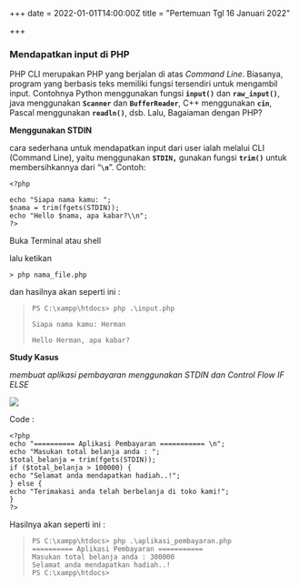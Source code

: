 +++
date = 2022-01-01T14:00:00Z
title = "Pertemuan Tgl 16 Januari 2022"

+++
### Mendapatkan input di PHP

PHP CLI merupakan PHP yang berjalan di atas _Command Line_. Biasanya, program yang berbasis teks memiliki fungsi tersendiri untuk mengambil input. Contohnya Python menggunakan fungsi **`input()`** dan **`raw_input()`**, java menggunakan **`Scanner`** dan **`BufferReader`**, C++ menggunakan **`cin`**, Pascal menggunakan **`readln()`**, dsb. Lalu, Bagaiaman dengan PHP?

**Menggunakan STDIN**

cara sederhana untuk mendapatkan input dari user ialah melalui CLI (Command Line), yaitu menggunakan **`STDIN,`** gunakan fungsi **`trim()`** untuk membersihkannya dari “**`\n`**”. Contoh:


```
<?php

echo "Siapa nama kamu: ";
$nama = trim(fgets(STDIN));
echo "Hello $nama, apa kabar?\\n";
?>
```

Buka Terminal atau shell

lalu ketikan

    > php nama_file.php

dan hasilnya akan seperti ini :

>     PS C:\xampp\htdocs> php .\input.php
>     
>     Siapa nama kamu: Herman
>     
>     Hello Herman, apa kabar?

**Study Kasus**

_membuat aplikasi pembayaran menggunakan STDIN dan Control Flow IF ELSE_

![](/uploads/aplikasi-pembayaran-drawio.png)

Code :

    <?php
    echo "========== Aplikasi Pembayaran =========== \n";
    echo "Masukan total belanja anda : ";
    $total_belanja = trim(fgets(STDIN));
    if ($total_belanja > 100000) {
    echo "Selamat anda mendapatkan hadiah..!";
    } else {
    echo "Terimakasi anda telah berbelanja di toko kami!";
    }
    ?>

Hasilnya akan seperti ini :

>     PS C:\xampp\htdocs> php .\aplikasi_pembayaran.php
>     ========== Aplikasi Pembayaran ===========
>     Masukan total belanja anda : 300000
>     Selamat anda mendapatkan hadiah..!
>     PS C:\xampp\htdocs>